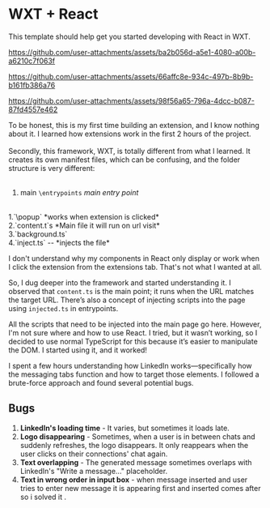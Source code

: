 # WXT + React

This template should help get you started developing with React in WXT.



https://github.com/user-attachments/assets/ba2b056d-a5e1-4080-a00b-a6210c7f063f


https://github.com/user-attachments/assets/66affc8e-934c-497b-8b9b-b161fb386a76

https://github.com/user-attachments/assets/98f56a65-796a-4dcc-b087-87fd4557e462




To be honest, this is my first time building an extension, and I know nothing about it. I learned how extensions work in the first 2 hours of the project.
<br><br>
Secondly, this framework, WXT, is totally different from what I learned. It creates its own manifest files, which can be confusing, and the folder structure is very different:
<br>
<br>
1. main `\entrypoints` *main entry point*
<br>
          1.`\popup` *works when extension is clicked* <br>
          2.`content.t`s *Main file it will run on url visit*
          <br>
          3.`background.ts`
          <br>
               4.`inject.ts` -- *injects the file*


I don't understand why my components in React only display or work when I click the extension from the extensions tab. That's not what I wanted at all.

So, I dug deeper into the framework and started understanding it. I observed that `content.ts` is the main point; it runs when the URL matches the target URL. There’s also a concept of injecting scripts into the page using `injected.ts` in entrypoints. 

All the scripts that need to be injected into the main page go here. However, I'm not sure where and how to use React. I tried, but it wasn’t working, so I decided to use normal TypeScript for this because it’s easier to manipulate the DOM. I started using it, and it worked!

I spent a few hours understanding how LinkedIn works—specifically how the messaging tabs function and how to target those elements. I followed a brute-force approach and found several potential bugs.

## Bugs
1. **LinkedIn's loading time** - It varies, but sometimes it loads late.
2. **Logo disappearing** - Sometimes, when a user is in between chats and suddenly refreshes, the logo disappears. It only reappears when the user clicks on their connections' chat again.
3. **Text overlapping** - The generated message sometimes overlaps with LinkedIn's "Write a message..." placeholder.
4. **Text in wrong order in input box** - when message inserted and user tries to enter new message it is appearing first and inserted comes after so i solved it .
